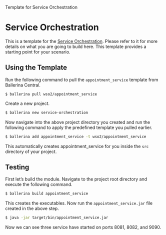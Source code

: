 Template for Service Orchestration

# Service Orchestration 

This is a template for the [Service Orchestration](https://ei.docs.wso2.com/en/latest/ballerina-integrator/learn/tutorials/integration-patterns-and-soa/service-orchestration/1/). Please refer to it for more details on what you are going to build here. This template provides a starting point for your scenario. 


## Using the Template

Run the following command to pull the `appointment_service` template from Ballerina Central.

```
$ ballerina pull wso2/appointment_service
```

Create a new project.

```bash
$ ballerina new service-orchestration
```

Now navigate into the above project directory you created and run the following command to apply the predefined template 
you pulled earlier.

```bash
$ ballerina add appointment_service -t wso2/appointment_service
```

This automatically creates appointment_service for you inside the `src` directory of your project.  

## Testing

First let’s build the module. Navigate to the project root directory and execute the following command.

```bash
$ ballerina build appointment_service 
```

This creates the executables. Now run the `appointment_service.jar` file created in the above step.

```bash
$ java -jar target/bin/appointment_service.jar
```

Now we can see three service have started on ports 8081, 8082, and 9090.    
